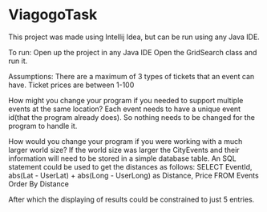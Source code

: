 # ViagogoTask

This project was made using Intellij Idea, but can be run using any Java IDE.

To run:
Open up the project in any Java IDE
Open the GridSearch class and run it.

Assumptions:
There are a maximum of 3 types of tickets that an event can have.
Ticket prices are between 1-100


How might you change your program if you needed to support multiple events at the same location?
Each event needs to have a unique event id(that the program already does). So nothing needs to be changed for the program to handle it.

How would you change your program if you were working with a much larger world size?
If the world size was larger the CityEvents and their information will need to be stored in a simple database table.
An SQL statement could be used to get the distances as follows: 
SELECT EventId, abs(Lat - UserLat) + abs(Long - UserLong) as Distance, Price
FROM Events
Order By Distance

After which the displaying of results could be constrained to just 5 entries.
